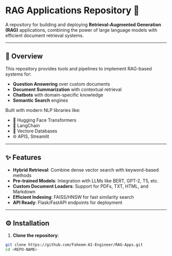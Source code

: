 # RAG Applications Repository 🚀

A repository for building and deploying **Retrieval-Augmented Generation (RAG)** applications, combining the power of large language models with efficient document retrieval systems.

---

## 🌟 Overview

This repository provides tools and pipelines to implement RAG-based systems for:
- **Question Answering** over custom documents
- **Document Summarization** with contextual retrieval
- **Chatbots** with domain-specific knowledge
- **Semantic Search** engines

Built with modern NLP libraries like:
- 🤗 Hugging Face Transformers
- 🦜 LangChain
- 🐍 Vectore Databases
- 🌐 APIS, Streamlit

---

## ✨ Features

- **Hybrid Retrieval**: Combine dense vector search with keyword-based methods
- **Pre-trained Models**: Integration with LLMs like BERT, GPT-2, T5, etc.
- **Custom Document Loaders**: Support for PDFs, TXT, HTML, and Markdown
- **Efficient Indexing**: FAISS/HNSW for fast similarity search
- **API Ready**: Flask/FastAPI endpoints for deployment

---

## ⚙️ Installation

1. **Clone the repository**:
```bash
git clone https://github.com/Faheem-AI-Engineer/RAG-Apps.git
cd <REPO-NAME>
